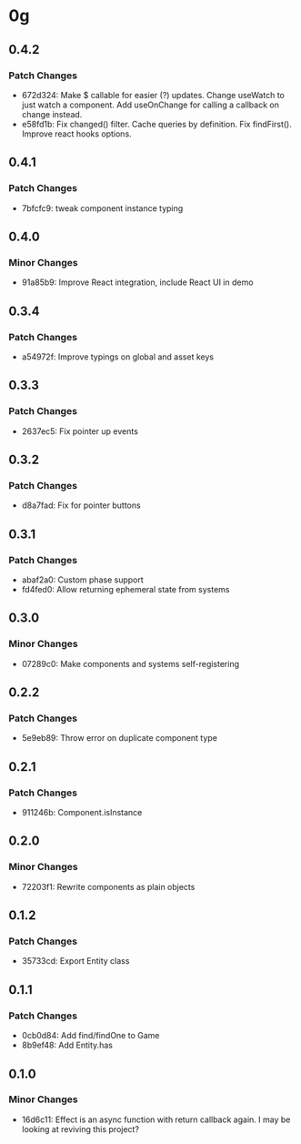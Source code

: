 # 0g

## 0.4.2

### Patch Changes

- 672d324: Make $ callable for easier (?) updates. Change useWatch to just watch a component. Add useOnChange for calling a callback on change instead.
- e58fd1b: Fix changed() filter. Cache queries by definition. Fix findFirst(). Improve react hooks options.

## 0.4.1

### Patch Changes

- 7bfcfc9: tweak component instance typing

## 0.4.0

### Minor Changes

- 91a85b9: Improve React integration, include React UI in demo

## 0.3.4

### Patch Changes

- a54972f: Improve typings on global and asset keys

## 0.3.3

### Patch Changes

- 2637ec5: Fix pointer up events

## 0.3.2

### Patch Changes

- d8a7fad: Fix for pointer buttons

## 0.3.1

### Patch Changes

- abaf2a0: Custom phase support
- fd4fed0: Allow returning ephemeral state from systems

## 0.3.0

### Minor Changes

- 07289c0: Make components and systems self-registering

## 0.2.2

### Patch Changes

- 5e9eb89: Throw error on duplicate component type

## 0.2.1

### Patch Changes

- 911246b: Component.isInstance

## 0.2.0

### Minor Changes

- 72203f1: Rewrite components as plain objects

## 0.1.2

### Patch Changes

- 35733cd: Export Entity class

## 0.1.1

### Patch Changes

- 0cb0d84: Add find/findOne to Game
- 8b9ef48: Add Entity.has

## 0.1.0

### Minor Changes

- 16d6c11: Effect is an async function with return callback again. I may be looking at reviving this project?
